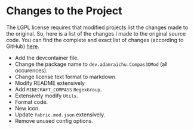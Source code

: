 # Changes to the Project

The LGPL license requires that modified projects list the changes made to the original. So, here is a list of the changes I made to the original source code. You can find the complete and exact list of changes (according to GitHub) [here](https://github.com/BVengo/simple-shulker-preview/compare/main...AdamRaichu:Compass3D:main).

- Add the devcontainer file.
- Change the package name to `dev.adamraichu.Compas3DMod` (all occurences).
- Change license text format to markdown.
- Modify README extensively
- Add `MINECRAFT_COMPASS` `RegexGroup`.
- Extensively modify `Utils`.
- Format code.
- New icon.
- Update `fabric.mod.json` extensively.
- Remove unused config options.
